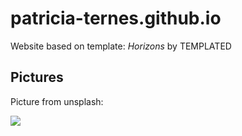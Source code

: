 # patricia-ternes.github.io

Website based on template: _Horizons_ by TEMPLATED


## Pictures

Picture from unsplash:

<img src="https://unsplash.com/photos/Z3vFp7szCAY"/>